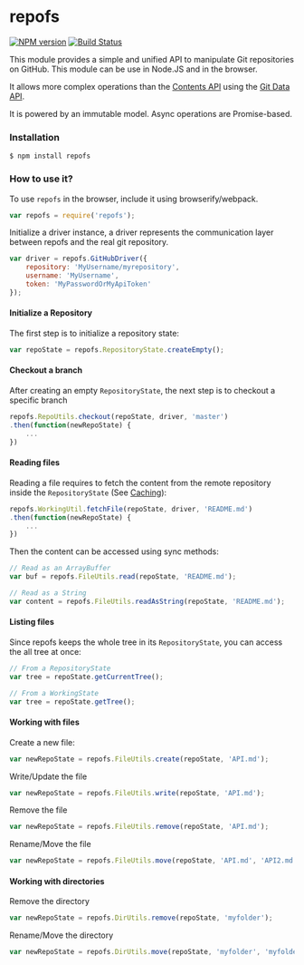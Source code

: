 # repofs

[![NPM version](https://badge.fury.io/js/repofs.svg)](http://badge.fury.io/js/repofs)
[![Build Status](https://travis-ci.org/GitbookIO/repofs.png?branch=master)](https://travis-ci.org/GitbookIO/repofs)

This module provides a simple and unified API to manipulate Git repositories on GitHub. This module can be use in Node.JS and in the browser.

It allows more complex operations than the [Contents API](https://developer.github.com/v3/repos/contents/) using the [Git Data API](https://developer.github.com/v3/git/).

It is powered by an immutable model. Async operations are Promise-based.

### Installation

```
$ npm install repofs
```

### How to use it?

To use `repofs` in the browser, include it using browserify/webpack.

```js
var repofs = require('repofs');
```

Initialize a driver instance, a driver represents the communication layer between repofs and the real git repository.

```js
var driver = repofs.GitHubDriver({
    repository: 'MyUsername/myrepository',
    username: 'MyUsername',
    token: 'MyPasswordOrMyApiToken'
});
```

#### Initialize a Repository

The first step is to initialize a repository state:

```js
var repoState = repofs.RepositoryState.createEmpty();
```

#### Checkout a branch

After creating an empty `RepositoryState`, the next step is to checkout a specific branch

```js
repofs.RepoUtils.checkout(repoState, driver, 'master')
.then(function(newRepoState) {
    ...
})
```

#### Reading files

Reading a file requires to fetch the content from the remote repository inside the `RepositoryState` (See [Caching](#caching)):

```js
repofs.WorkingUtil.fetchFile(repoState, driver, 'README.md')
.then(function(newRepoState) {
    ...
})
```

Then the content can be accessed using sync methods:

```js
// Read as an ArrayBuffer
var buf = repofs.FileUtils.read(repoState, 'README.md');

// Read as a String
var content = repofs.FileUtils.readAsString(repoState, 'README.md');
```

#### Listing files

Since repofs keeps the whole tree in its `RepositoryState`, you can access the all tree at once:

```js
// From a RepositoryState
var tree = repoState.getCurrentTree();

// From a WorkingState
var tree = repoState.getTree();
```



#### Working with files

Create a new file:

```js
var newRepoState = repofs.FileUtils.create(repoState, 'API.md');
```

Write/Update the file

```js
var newRepoState = repofs.FileUtils.write(repoState, 'API.md');
```

Remove the file

```js
var newRepoState = repofs.FileUtils.remove(repoState, 'API.md');
```

Rename/Move the file

```js
var newRepoState = repofs.FileUtils.move(repoState, 'API.md', 'API2.md');
```

#### Working with directories

Remove the directory

```js
var newRepoState = repofs.DirUtils.remove(repoState, 'myfolder');
```

Rename/Move the directory

```js
var newRepoState = repofs.DirUtils.move(repoState, 'myfolder', 'myfolder2');
```

